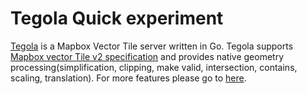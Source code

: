 # Tegola Quick experiment

[Tegola](https://github.com/go-spatial/tegola) is a Mapbox Vector Tile server written in Go.  Tegola supports [Mapbox vector Tile v2 specification](https://github.com/mapbox/vector-tile-spec) and provides native geometry processing(simplification, clipping, make valid, intersection, contains, scaling, translation).  For more features please go to [here](https://github.com/go-spatial/tegola#features).  




